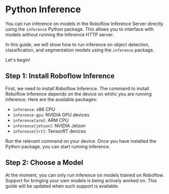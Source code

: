 # Python Inference

You can run inference on models in the Roboflow Inference Server directly using the `inference` Python package. This allows you to interface with models without running the Inference HTTP server.

In this guide, we will show how to run inference on object detection, classification, and segmentation models using the `inference` package.

Let's begin!

## Step 1: Install Roboflow Inference

First, we need to install Roboflow Inference. The command to install Roboflow Inference depends on the device on whihc you are running inference. Here are the available packages:

- `inference`: x86 CPU
- `inference-gpu`: NVIDIA GPU devices
- `inference[arm]`: ARM CPU
- `inference[jetson]`: NVIDIA Jetson
- `inference[trt]`: TensorRT devices

Run the relevant command on your device. Once you have installed the Python package, you can start running inference.

## Step 2: Choose a Model

At the moment, you can only run inference on models trained on Roboflow. Support for bringing your own models is being actively worked on. This guide will be updated when such support is available.

